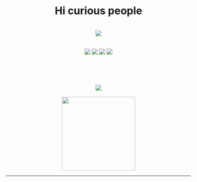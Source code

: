 <h1 align="center">Hi curious people</h1>

</br>

<div align="center">
<!-- Most Used Language -->
  <img src="https://github-readme-stats.vercel.app/api/top-langs/?username=activeagle&theme=tokyonight&hide_border=true&include_all_commits=false&count_private=false&layout=compact"/> </br> </br> </br>
<!-- Linux -->
  <img src="https://img.shields.io/badge/Linux-FCC624?style=flat&logo=linux&logoColor=black"/> 
<!-- Python -->
  <img src="https://img.shields.io/badge/python-3670A0?style=flat&logo=python&logoColor=ffdd54"/>
<!-- JavaScript -->
  <img src="https://img.shields.io/badge/javascript-%23323330.svg?style=flat&logo=javascript&logoColor=%23F7DF1E"/> 
<!-- Notion -->
  <img src="https://img.shields.io/badge/Notion-%23000000.svg?style=flat&logo=notion&logoColor=white"/> 
</div>

</br> </br>

<div align="center">

<!-- Streak -->
 <!-- <img src="https://github-readme-streak-stats.herokuapp.com/?user=activeagle&theme=tokyonight&hide_border=true"/> -->

<!-- github stat -->
  <!-- <img src="https://github-readme-stats.vercel.app/api?username=activeagle&theme=tokyonight&hide_border=true&include_all_commits=false&count_private=false"/> -->
</div>

</br>

<!-- Quotes -->
<div align="center">
  <img src="https://quotes-github-readme.vercel.app/api?type=vetical&theme=tokyonight"/>
<div/>

</br>

<!-- Memes -->
<div align="center">
  <img src='https://randommeme-five.vercel.app/' style="height: 200px;"/> </br>
</div>

---
<!-- [![](https://visitcount.itsvg.in/api?id=activeagle&icon=1&color=1)](https://visitcount.itsvg.in) -->

<!-- Proudly created with GPRM ( https://gprm.itsvg.in ) -->


